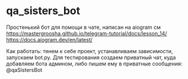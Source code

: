 # qa_sisters_bot

Простенький бот для помощи в чате, написан на aiogram 
см 
https://mastergroosha.github.io/telegram-tutorial/docs/lesson_14/
https://docs.aiogram.dev/en/latest/ 

Как работать: тянем к себе проект, устанавливаем зависимости, запускаем bot.py. 
Для тестирования создаем приватный чат, куда добавляем бота админом, либо пишем ему в приватные сообщения: @qaSistersBot
